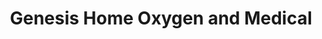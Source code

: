 ---
title: "Genesis Home Oxygen and Medical"
url: /lancaster/genesis-home-oxygen-and-medical/
shop: Sanitätshaus
---